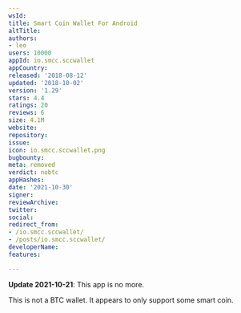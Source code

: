 ```yaml
---
wsId: 
title: Smart Coin Wallet For Android
altTitle: 
authors:
- leo
users: 10000
appId: io.smcc.sccwallet
appCountry: 
released: '2018-08-12'
updated: '2018-10-02'
version: '1.29'
stars: 4.4
ratings: 20
reviews: 6
size: 4.1M
website: 
repository: 
issue: 
icon: io.smcc.sccwallet.png
bugbounty: 
meta: removed
verdict: nobtc
appHashes: 
date: '2021-10-30'
signer: 
reviewArchive: 
twitter: 
social: 
redirect_from:
- /io.smcc.sccwallet/
- /posts/io.smcc.sccwallet/
developerName: 
features: 

---
```


**Update 2021-10-21**: This app is no more.

This is not a BTC wallet. It appears to only support some smart coin.
